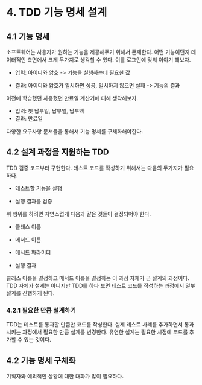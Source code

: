 # 4. TDD 기능 명세 설계

## 4.1 기능 명세

소프트웨어는 사용자가 원하는 기능을 제공해주기 위해서 존재한다. 어떤 기능이던지 데이터적인 측면에서 크게 두가지로 생각할 수 있다. 이를 로그인에 맞춰 이야기 해보자.

- 입력: 아이디와 암호 -> 기능을 실행하는데 필요한 값

- 결과: 아이디와 암호가 일치하면 성공, 일치하지 않으면 실패 -> 기능의 결과

이전에 학습했던 사용했던 만료일 계산기에 대해 생각해보자.

- 입력: 첫 납부일, 납부일, 납부액
- 결과: 만료일

다양한 요구사항 문서들을 통해서 기능 명세를 구체화해야한다.

## 4.2 설계 과정을 지원하는 TDD

TDD 검증 코드부터 구현한다. 테스트 코드를 작성하기 위해서는 다음의 두가지가 필요하다.

- 테스트할 기능을 실행

- 실행 결과를 검증

위 행위를 하려면 자연스럽게 다음과 같은 것들이 결정되어야 한다.

- 클래스 이름

- 메서드 이름

- 메서드 파라미터

- 실행 결과

클래스 이름을 결정하고 메서드 이름을 결정하는 이 과정 자체가 곧 설계의 과정이다. TDD 자체가 설계는 아니지만 TDD를 하다 보면 테스트 코드를 작성하는 과정에서 일부 설계를 진행하게 된다.

### 4.2.1 필요한 만큼 설계하기

TDD는 테스트를 통과할 만큼만 코드를 작성한다. 실제 테스트 사례를 추가하면서 통과시키는 과정에서 필요한 만큼 설계를 변경한다.
유연한 설계는 필요한 시점에 코드를 추가할 수 있는 것이다.

## 4.2 기능 명세 구체화

기획자와 예외적인 상황에 대한 대화가 많이 필요하다.